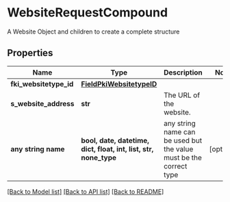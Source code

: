 # WebsiteRequestCompound

A Website Object and children to create a complete structure

## Properties
Name | Type | Description | Notes
------------ | ------------- | ------------- | -------------
**fki_websitetype_id** | [**FieldPkiWebsitetypeID**](FieldPkiWebsitetypeID.md) |  | 
**s_website_address** | **str** | The URL of the website. | 
**any string name** | **bool, date, datetime, dict, float, int, list, str, none_type** | any string name can be used but the value must be the correct type | [optional]

[[Back to Model list]](../README.md#documentation-for-models) [[Back to API list]](../README.md#documentation-for-api-endpoints) [[Back to README]](../README.md)


